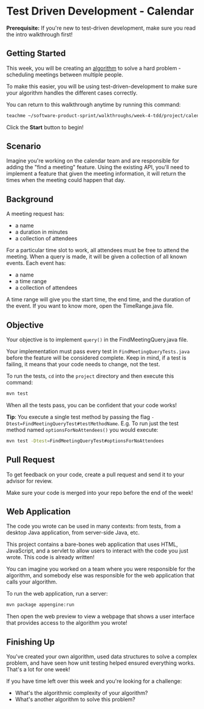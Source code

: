 # Test Driven Development - Calendar

**Prerequisite:** If you're new to test-driven development, make sure you read
the intro walkthrough first!

## Getting Started

This week, you will be creating an
[algorithm](https://en.wikipedia.org/wiki/Algorithm) to solve a hard problem -
scheduling meetings between multiple people.

To make this easier, you will be using test-driven-development to make sure
your algorithm handles the different cases correctly.

You can return to this walkthrough anytime by running this command:

```bash
teachme ~/software-product-sprint/walkthroughs/week-4-tdd/project/calendar-walkthrough.md
```

Click the **Start** button to begin!

## Scenario

Imagine you're working on the calendar team and are responsible for adding the
"find a meeting" feature. Using the existing API, you'll need to implement a
feature that given the meeting information, it will return the times when the
meeting could happen that day.

## Background

A meeting request has:

-   a name
-   a duration in minutes
-   a collection of attendees

For a particular time slot to work, all attendees must be free to attend the
meeting. When a query is made, it will be given a collection of all known
events. Each event has:

-   a name
-   a time range
-   a collection of attendees

A time range will give you the start time, the end time, and the duration of
the event. If you want to know more, open the
<walkthrough-editor-open-file
    filePath="software-product-sprint/walkthroughs/week-4-tdd/project/src/main/java/com/google/sps/TimeRange.java">
  TimeRange.java
</walkthrough-editor-open-file>
file.

## Objective

Your objective is to implement `query()` in the
<walkthrough-editor-open-file
    filePath="software-product-sprint/walkthroughs/week-4-tdd/project/src/main/java/com/google/sps/FindMeetingQuery.java">
  FindMeetingQuery.java
</walkthrough-editor-open-file>
file.

Your implementation must pass every test in `FindMeetingQueryTests.java` before
the feature will be considered complete. Keep in mind, if a test is failing, it
means that your code needs to change, not the test.

To run the tests, `cd` into the `project` directory and then execute this
command:

```bash
mvn test
```

When all the tests pass, you can be confident that your code works!

**Tip**: You execute a single test method by passing the flag
`-Dtest=FindMeetingQueryTest#testMethodName`. E.g. To run just the test method
named `optionsForNoAttendees()` you would execute:

```bash
mvn test -Dtest=FindMeetingQueryTest#optionsForNoAttendees
```

## Pull Request

To get feedback on your code, create a pull request and send it to your advisor
for review.

Make sure your code is merged into your repo before the end of the week!

## Web Application

The code you wrote can be used in many contexts: from tests, from a desktop Java
application, from server-side Java, etc.

This project contains a bare-bones web application that uses HTML, JavaScript,
and a servlet to allow users to interact with the code you just wrote. This code
is already written!

You can imagine you worked on a team where you were responsible for the
algorithm, and somebody else was responsible for the web application that calls
your algorithm.

To run the web application, run a server:

```bash
mvn package appengine:run
```

Then open the web preview to view a webpage that shows a user interface that
provides access to the algorithm you wrote!

## Finishing Up

<walkthrough-conclusion-trophy></walkthrough-conclusion-trophy>

You've created your own algorithm, used data structures to solve a complex
problem, and have seen how unit testing helped ensured everything works. That's
a lot for one week!

If you have time left over this week and you're looking for a challenge:

-   What's the algorithmic complexity of your algorithm?
-   What's another algorithm to solve this problem?

